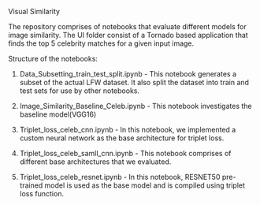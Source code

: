 Visual Similarity

The repository comprises of notebooks that evaluate different models for image similarity.
The UI folder consist of a Tornado based application that finds the top 5 celebrity matches for a given input image.

Structure of the notebooks:

1. Data_Subsetting_train_test_split.ipynb - This notebook generates a subset of the actual LFW dataset. It also split the dataset into train and test sets for use by other notebooks.

2. Image_Similarity_Baseline_Celeb.ipynb - This notebook investigates the baseline model(VGG16)

3. Triplet_loss_celeb_cnn.ipynb - In this notebook, we implemented a custom neural network as the base architecture for triplet loss.

4. Triplet_loss_celeb_samll_cnn.ipynb - This notebook comprises of different base architectures that we evaluated.

5. Triplet_loss_celeb_resnet.ipynb -  In this notebook, RESNET50 pre-trained model is used as the base model and is compiled using triplet loss function.